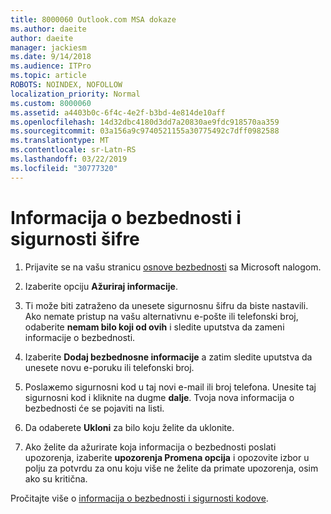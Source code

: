 ```yaml
---
title: 8000060 Outlook.com MSA dokaze
ms.author: daeite
author: daeite
manager: jackiesm
ms.date: 9/14/2018
ms.audience: ITPro
ms.topic: article
ROBOTS: NOINDEX, NOFOLLOW
localization_priority: Normal
ms.custom: 8000060
ms.assetid: a4403b0c-6f4c-4e2f-b3bd-4e814de10aff
ms.openlocfilehash: 14d32dbc4180d3dd7a20830ae9fdc918570aa359
ms.sourcegitcommit: 03a156a9c9740521155a30775492c7dff0982588
ms.translationtype: MT
ms.contentlocale: sr-Latn-RS
ms.lasthandoff: 03/22/2019
ms.locfileid: "30777320"
---
```

# <a name="security-info-and-security-codes"></a>Informacija o bezbednosti i sigurnosti šifre

1. Prijavite se na vašu stranicu [osnove bezbednosti](https://account.microsoft.com/security) sa Microsoft nalogom. 
    
2. Izaberite opciju **Ažuriraj informacije**. 
    
3. Ti može biti zatraženo da unesete sigurnosnu šifru da biste nastavili. Ako nemate pristup na vašu alternativnu e-pošte ili telefonski broj, odaberite **nemam bilo koji od ovih** i sledite uputstva da zameni informacije o bezbednosti. 
    
4. Izaberite **Dodaj bezbednosne informacije** a zatim sledite uputstva da unesete novu e-poruku ili telefonski broj. 
    
5. Poslaжemo sigurnosni kod u taj novi e-mail ili broj telefona. Unesite taj sigurnosni kod i kliknite na dugme **dalje**. Tvoja nova informacija o bezbednosti će se pojaviti na listi. 
    
6. Da odaberete **Ukloni** za bilo koju želite da uklonite. 
    
7. Ako želite da ažurirate koja informacija o bezbednosti poslati upozorenja, izaberite **upozorenja Promena opcija** i opozovite izbor u polju za potvrdu za onu koju više ne želite da primate upozorenja, osim ako su kritična. 
    
Pročitajte više o [informacija o bezbednosti i sigurnosti kodove](https://support.microsoft.com/help/12428/).
  

